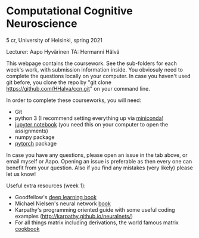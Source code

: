 # Computational Cognitive Neuroscience 
5 cr, University of Helsinki, spring 2021

Lecturer: Aapo Hyvärinen TA: Hermanni Hälvä

This webpage contains the coursework. See the sub-folders for each week's work, with submission information inside.
You obviosuly need to complete the questions locally on your computer. In case you haven't used git before, you clone the repo
by "git clone https://github.com/HHalva/ccn.git" on your command line. 

In order to complete these courseworks, you will need:
  - Git
  - python 3 (I recommend setting everything up via [miniconda](https://docs.conda.io/en/latest/miniconda.html))
  - [jupyter notebook](https://jupyter.org/) (you need this on your computer to open the assignments)
  - numpy package
  - [pytorch](https://pytorch.org/) package
  
In case you have any questions, please open an issue in the tab above, or email myself or Aapo. Opening an issue is preferable as then every one can benefit from your question. Also if you find any mistakes (very likely) please let us know!

Useful extra resources (week 1):
  - Goodfellow's [deep learning book](https://www.deeplearningbook.org/)
  - Michael Nielsen's neural network [book](http://neuralnetworksanddeeplearning.com/)
  - Karpathy's programming oriented guide with some useful coding examples (http://karpathy.github.io/neuralnets/)
  - For all things matrix including derivations, the world famous matrix [cookbook](https://www.math.uwaterloo.ca/~hwolkowi/matrixcookbook.pdf)
  
  
